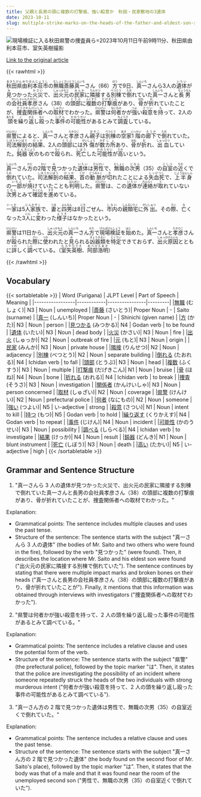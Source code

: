 ```yaml
---
title: 父親と長男の頭に複数の打撃痕、強い殺意か　秋田・民家敷地の3遺体
date: 2023-10-11
slug: multiple-strike-marks-on-the-heads-of-the-father-and-eldest-son-strong-murderous-intent-three-bodies-found-on-the-premises-of-a-private-residence-in-akita
---
```


![現場検証に入る秋田県警の捜査員ら=2023年10月11日午前9時11分、秋田県由利本荘市、室矢英樹撮影](https://www.asahicom.jp/imgopt/img/2cb6f14e0c/comm_L/AS20231011002149.jpg "現場検証に入る秋田県警の捜査員ら=2023年10月11日午前9時11分、秋田県由利本荘市、室矢英樹撮影")

[Link to the original article](https://asahi.com/articles/ASRBC5RKLRBCULUC00F.html?iref=comtop_7_05)

{{< rawhtml >}}
<p><ruby>秋田県<rt>あきたけん</rt></ruby><ruby>由利本荘市<rt>ゆりほんじょうし</rt></ruby>の<ruby>無職<rt>むしょく</rt></ruby><ruby>斎藤真一<rt>さいとうしんいち</rt></ruby>さん（66）<ruby>方<rt>ほう</rt></ruby>で9日、<ruby>真一<rt>しんいち</rt></ruby>さんら3人の<ruby>遺体<rt>いたい</rt></ruby>が<ruby>見<rt>み</rt></ruby>つかった<ruby>火災<rt>かさい</rt></ruby>で、<ruby>出火元<rt>しゅっかもと</rt></ruby>の<ruby>民家<rt>みんか</rt></ruby>に<ruby>隣接<rt>りんせつ</rt></ruby>する<ruby>別棟<rt>べつとう</rt></ruby>で<ruby>倒<rt>たお</rt></ruby>れていた<ruby>真一<rt>しんいち</rt></ruby>さんと<ruby>長男<rt>ちょうなん</rt></ruby>の<ruby>会社員<rt>かいしゃいん</rt></ruby><ruby>孝彦<rt>たかひこ</rt></ruby>さん（38）の<ruby>頭部<rt>とうぶ</rt></ruby>に<ruby>複数<rt>ふくすう</rt></ruby>の<ruby>打撃痕<rt>だげきこん</rt></ruby>があり、<ruby>骨<rt>ほね</rt></ruby>が<ruby>折<rt>お</rt></ruby>れていたことが、<ruby>捜査関係者<rt>そうさかんけいしゃ</rt></ruby>への<ruby>取材<rt>しゅざい</rt></ruby>でわかった。<ruby>県警<rt>けんけい</rt></ruby>は<ruby>何者<rt>なにもの</rt></ruby>かが<ruby>強<rt>つよ</rt></ruby>い<ruby>殺意<rt>さつい</rt></ruby>を<ruby>持<rt>も</rt></ruby>って、2人の<ruby>頭<rt>あたま</rt></ruby>を<ruby>繰<rt>く</rt></ruby>り<ruby>返<rt>かえ</rt></ruby>し<ruby>殴<rt>なぐ</rt></ruby>った<ruby>事件<rt>じけん</rt></ruby>の<ruby>可能性<rt>かのうせい</rt></ruby>があるとみて<ruby>調査<rt>ちょうさ</rt></ruby>している。</p>

<p><ruby>県警<rt>けんけい</rt></ruby>によると、<ruby>真一<rt>しんいち</rt></ruby>さんと<ruby>孝彦<rt>たかひこ</rt></ruby>さん<ruby>親子<rt>おやこ</rt></ruby>は<ruby>別棟<rt>べつとう</rt></ruby>の<ruby>空<rt>あき</rt></ruby>家<ruby>1階<rt>いっかい</rt></ruby>の<ruby>廊下<rt>ろうか</rt></ruby>で<ruby>倒<rt>たお</rt></ruby>れていた。<ruby>司法解剖<rt>しほうかいぼう</rt></ruby>の<ruby>結果<rt>けっか</rt></ruby>、2人の<ruby>頭部<rt>とうぶ</rt></ruby>には<ruby>外傷<rt>がいしょう</rt></ruby>が<ruby>数<rt>かず</rt></ruby><ruby>カ所<rt>しょ</rt></ruby>あり、<ruby>骨<rt>ほね</rt></ruby>が<ruby>折<rt>お</rt></ruby>れ、<ruby>出血<rt>しゅっけつ</rt></ruby>していた。<ruby>鈍器<rt>どんき</rt></ruby><ruby>状<rt>じょう</rt></ruby>のもので<ruby>殴<rt>なぐ</rt></ruby>られ、<ruby>死亡<rt>しぼう</rt></ruby>した<ruby>可能性<rt>かのうせい</rt></ruby>が<ruby>高<rt>たか</rt></ruby>いという。</p>

<p><ruby>真一<rt>しんいち</rt></ruby>さん<ruby>方<rt>かた</rt></ruby>の2<ruby>階<rt>かい</rt></ruby>で<ruby>見<rt>み</rt></ruby>つかった<ruby>遺体<rt>いたい</rt></ruby>は<ruby>男性<rt>だんせい</rt></ruby>で、<ruby>無職<rt>むしょく</rt></ruby>の<ruby>次男<rt>じなん</rt></ruby>（35）の<ruby>自室<rt>じしつ</rt></ruby>の<ruby>近<rt>ちか</rt></ruby>くで<ruby>倒<rt>たお</rt></ruby>れていた。<ruby>司法解剖<rt>しほうかいぼう</rt></ruby>の<ruby>結果<rt>けっか</rt></ruby>、<ruby>首<rt>くび</rt></ruby>の<ruby>動脈<rt>どうみゃく</rt></ruby>が<ruby>切<rt>き</rt></ruby>れたことによる<ruby>失血死<rt>しっけつし</rt></ruby>で、<ruby>上半身<rt>じょうはんしん</rt></ruby>の<ruby>一部<rt>いちぶ</rt></ruby>が<ruby>焼<rt>や</rt></ruby>けていたことも<ruby>判明<rt>はんめい</rt></ruby>した。<ruby>県警<rt>けんけい</rt></ruby>は、この<ruby>遺体<rt>いたい</rt></ruby>が<ruby>連絡<rt>れんらく</rt></ruby>が<ruby>取<rt>と</rt></ruby>れていない<ruby>次男<rt>じなん</rt></ruby>とみて<ruby>確認<rt>かくにん</rt></ruby>を<ruby>進<rt>すす</rt></ruby>めている。</p>

<p><ruby>一家<rt>いっか</rt></ruby>は5<ruby>人家族<rt>にんかぞく</rt></ruby>で、<ruby>妻<rt>つま</rt></ruby>と<ruby>四男<rt>よんなん</rt></ruby>は8<ruby>日<rt>にち</rt></ruby>ごぜん、<ruby>市内<rt>しない</rt></ruby>の<ruby>親類宅<rt>しんるいたく</rt></ruby>に<ruby>外出<rt>がいしゅつ</rt></ruby>。その<ruby>際<rt>さい</rt></ruby>、<ruby>亡<rt>な</rt></ruby>くなった3<ruby>人<rt>にん</rt></ruby>に<ruby>変<rt>か</rt></ruby>わった<ruby>様子<rt>ようす</rt></ruby>はなかったという。</p>

<p><ruby>県警<rt>けんけい</rt></ruby>は11日から、<ruby>出火元<rt>しゅっかもと</rt></ruby>の<ruby>真一<rt>しんいち</rt></ruby>さん<ruby>方<rt>かた</rt></ruby>で<ruby>現場検証<rt>げんばけんしょう</rt></ruby>を<ruby>始<rt>はじ</rt></ruby>めた。<ruby>真一<rt>しんいち</rt></ruby>さんと<ruby>孝彦<rt>たかひこ</rt></ruby>さんが<ruby>殴<rt>なぐ</rt></ruby>られた<ruby>際<rt>さい</rt></ruby>に<ruby>使<rt>つか</rt></ruby>われたと<ruby>見<rt>み</rt></ruby>られる<ruby>凶器<rt>きょうき</rt></ruby><ruby>類<rt>るい</rt></ruby>を<ruby>特定<rt>とくてい</rt></ruby>できておらず、<ruby>出火原因<rt>しゅっかげんいん</rt></ruby>とともに<ruby>詳<rt>くわ</rt></ruby>しく<ruby>調<rt>しら</rt></ruby>べている。（<ruby>室矢英樹<rt>むろやひでき</rt></ruby>、<ruby>阿部浩明<rt>あべひろあき</rt></ruby>）</p>
{{< /rawhtml >}}

## Vocabulary

{{< sortabletable >}}
| Word (Furigana) | JLPT Level | Part of Speech | Meaning |
|-----------------|------------|----------------|---------|
|[無職](https://jisho.org/search/%E7%84%A1%E8%81%B7) (むしょく)| N3 | Noun | unemployed |
|[斎藤](https://jisho.org/search/%E6%96%8E%E8%97%A4) (さいとう)| Proper Noun | - | Saito (surname) |
|[真一](https://jisho.org/search/%E7%9C%9F%E4%B8%80) (しんいち)| Proper Noun | - | Shinichi (given name) |
|[方](https://jisho.org/search/%E6%96%B9) (かた)| N3 | Noun | person |
|[見つかる](https://jisho.org/search/%E8%A6%8B%E3%81%A4%E3%81%8B%E3%82%8B) (みつかる)| N4 | Godan verb | to be found |
|[遺体](https://jisho.org/search/%E9%81%BA%E4%BD%93) (いたい)| N3 | Noun | dead body |
|[火災](https://jisho.org/search/%E7%81%AB%E7%81%BD) (かさい)| N3 | Noun | fire |
|[出火](https://jisho.org/search/%E5%87%BA%E7%81%AB) (しゅっか)| N2 | Noun | outbreak of fire |
|[元](https://jisho.org/search/%E5%85%83) (もと)| N3 | Noun | origin |
|[民家](https://jisho.org/search/%E6%B0%91%E5%AE%B6) (みんか)| N3 | Noun | private house |
|[隣接](https://jisho.org/search/%E9%9A%A3%E6%8E%A5) (りんせつ)| N2 | Noun | adjacency |
|[別棟](https://jisho.org/search/%E5%88%A5%E6%A3%9F) (べつとう)| N2 | Noun | separate building |
|[倒れる](https://jisho.org/search/%E5%80%92%E3%82%8C%E3%82%8B) (たおれる)| N4 | Ichidan verb | to fall |
|[頭部](https://jisho.org/search/%E9%A0%AD%E9%83%A8) (とうぶ)| N3 | Noun | head |
|[複数](https://jisho.org/search/%E8%A4%87%E6%95%B0) (ふくすう)| N3 | Noun | multiple |
|[打撃痕](https://jisho.org/search/%E6%89%93%E6%92%83%E7%97%95) (だげきこん)| N1 | Noun | bruise |
|[骨](https://jisho.org/search/%E9%AA%A8) (ほね)| N4 | Noun | bone |
|[折れる](https://jisho.org/search/%E6%8A%98%E3%82%8C%E3%82%8B) (おれる)| N4 | Ichidan verb | to break |
|[捜査](https://jisho.org/search/%E6%8D%9C%E6%9F%BB) (そうさ)| N3 | Noun | investigation |
|[関係者](https://jisho.org/search/%E9%96%A2%E4%BF%82%E8%80%85) (かんけいしゃ)| N3 | Noun | person concerned |
|[取材](https://jisho.org/search/%E5%8F%96%E6%9D%90) (しゅざい)| N2 | Noun | coverage |
|[県警](https://jisho.org/search/%E7%9C%8C%E8%AD%A6) (けんけい)| N2 | Noun | prefectural police |
|[何者](https://jisho.org/search/%E4%BD%95%E8%80%85) (なにもの)| N2 | Noun | someone |
|[強い](https://jisho.org/search/%E5%BC%B7%E3%81%84) (つよい)| N5 | い-adjective | strong |
|[殺意](https://jisho.org/search/%E6%AE%BA%E6%84%8F) (さつい)| N1 | Noun | intent to kill |
|[持つ](https://jisho.org/search/%E6%8C%81%E3%81%A4) (もつ)| N5 | Godan verb | to hold |
|[繰り返す](https://jisho.org/search/%E7%B9%B0%E3%82%8A%E8%BF%94%E3%81%99) (くりかえす)| N4 | Godan verb | to repeat |
|[事件](https://jisho.org/search/%E4%BA%8B%E4%BB%B6) (じけん)| N4 | Noun | incident |
|[可能性](https://jisho.org/search/%E5%8F%AF%E8%83%BD%E6%80%A7) (かのうせい)| N3 | Noun | possibility |
|[調べる](https://jisho.org/search/%E8%AA%BF%E3%81%B9%E3%82%8B) (しらべる)| N4 | Ichidan verb | to investigate |
|[結果](https://jisho.org/search/%E7%B5%90%E6%9E%9C) (けっか)| N4 | Noun | result |
|[鈍器](https://jisho.org/search/%E9%88%8D%E5%99%A8) (どんき)| N1 | Noun | blunt instrument |
|[死亡](https://jisho.org/search/%E6%AD%BB%E4%BA%A1) (しぼう)| N3 | Noun | death |
|[高い](https://jisho.org/search/%E9%AB%98%E3%81%84) (たかい)| N5 | い-adjective | high |
{{< /sortabletable >}}

## Grammar and Sentence Structure

1. "真一さんら 3 人の遺体が見つかった火災で、出火元の民家に隣接する別棟で倒れていた真一さんと長男の会社員孝彦さん（38）の頭部に複数の打撃痕があり、骨が折れていたことが、捜査関係者への取材でわかった。"

Explanation:

- Grammatical points: The sentence includes multiple clauses and uses the past tense.
- Structure of the sentence: The sentence starts with the subject "真一さんら 3 人の遺体" (the bodies of Mr. Saito and two others who were found in the fire), followed by the verb "見つかった" (were found). Then, it describes the location where Mr. Saito and his eldest son were found ("出火元の民家に隣接する別棟で倒れていた"). The sentence continues by stating that there were multiple impact marks and broken bones on their heads ("真一さんと長男の会社員孝彦さん（38）の頭部に複数の打撃痕があり、骨が折れていたことが"). Finally, it mentions that this information was obtained through interviews with investigators ("捜査関係者への取材でわかった").

2. "県警は何者かが強い殺意を持って、2 人の頭を繰り返し殴った事件の可能性があるとみて調べている。"

Explanation:

- Grammatical points: The sentence includes a relative clause and uses the potential form of the verb.
- Structure of the sentence: The sentence starts with the subject "県警" (the prefectural police), followed by the topic marker "は". Then, it states that the police are investigating the possibility of an incident where someone repeatedly struck the heads of the two individuals with strong murderous intent ("何者かが強い殺意を持って、2 人の頭を繰り返し殴った事件の可能性があるとみて調べている").

3. "真一さん方の 2 階で見つかった遺体は男性で、無職の次男（35）の自室近くで倒れていた。"

Explanation:

- Grammatical points: The sentence includes a relative clause and uses the past tense.
- Structure of the sentence: The sentence starts with the subject "真一さん方の 2 階で見つかった遺体" (the body found on the second floor of Mr. Saito's place), followed by the topic marker "は". Then, it states that the body was that of a male and that it was found near the room of the unemployed second son ("男性で、無職の次男（35）の自室近くで倒れていた").
